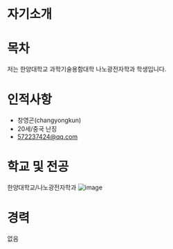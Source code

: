 # 자기소개

# 목차
저는 한양대학교 과학기술용함대학 나노광전자학과 학생입니다.
# 인적사항
- 창영곤(changyongkun)
- 20세/중국 난징
- 572237424@qq.com
# 학교 및 전공
한양대학교/나노광전자학과
![image](https://github.com/changyongkun/changyongkun/assets/162548477/45161f45-a62a-4fb1-aff3-09dd3b857104)
# 경력
없음


